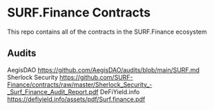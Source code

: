 # SURF.Finance Contracts
This repo contains all of the contracts in the SURF.Finance ecosystem

## Audits
AegisDAO https://github.com/AegisDAO/audits/blob/main/SURF.md
Sherlock Security https://github.com/SURF-Finance/contracts/raw/master/Sherlock_Security_-_Surf_Finance_Audit_Report.pdf
DeFiYield.info https://defiyield.info/assets/pdf/Surf.finance.pdf
